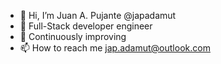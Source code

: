 - 👋  Hi, I’m Juan A. Pujante @japadamut  
- 👀  Full-Stack developer engineer
- 🌱  Continuously improving
- 📫  How to reach me jap.adamut@outlook.com
